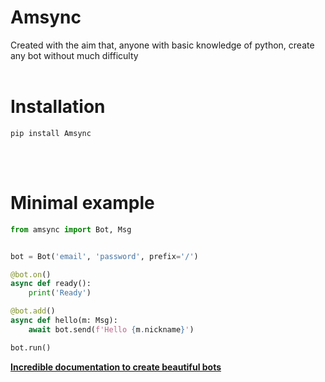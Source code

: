 # Amsync

Created with the aim that, anyone with basic knowledge of python, create any bot without much difficulty
<br>
<br>

# Installation

```
pip install Amsync
```
<br>
<br>

# Minimal example

```py
from amsync import Bot, Msg


bot = Bot('email', 'password', prefix='/')

@bot.on()
async def ready():
    print('Ready')

@bot.add()
async def hello(m: Msg):
    await bot.send(f'Hello {m.nickname}')

bot.run()
```
**[Incredible documentation to create beautiful bots](https://github.com/ellandor/Amsync/blob/main/docs/docs.md)**